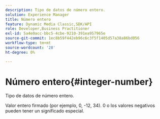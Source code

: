 ```yaml
---
description: Tipo de datos de número entero.
solution: Experience Manager
title: Número entero
feature: Dynamic Media Classic,SDK/API
role: Developer,Business Practitioner
exl-id: 5a4e0acc-bbc5-4cbe-9210-391ea957965e
source-git-commit: 1ec8b59f442eb96c6c3f5f1405d57a38a86bd056
workflow-type: tm+mt
source-wordcount: '28'
ht-degree: 0%

---
```


# Número entero{#integer-number}

Tipo de datos de número entero.

Valor entero firmado (por ejemplo, 0, -12, 34). 0 o los valores negativos pueden tener un significado especial.
